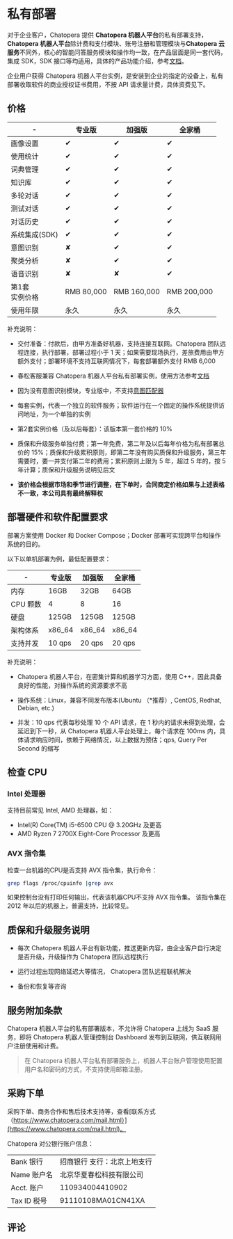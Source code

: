 # 私有部署

对于企业客户，Chatopera 提供 **Chatopera 机器人平台**的私有部署支持，**Chatopera 机器人平台**除计费和支付模块、账号注册和管理模块与**Chatopera 云服务**不同外，核心的智能问答服务模块和操作均一致，在产品层面是同一套代码，集成 SDK，SDK 接口等均适用，具体的产品功能介绍，参考[文档](https://docs.chatopera.com/)。

企业用户获得 Chatopera 机器人平台实例，是安装到企业的指定的设备上，私有部署收取软件的商业授权证书费用，不按 API 请求量计费，具体资费见下。

## 价格

| - | 专业版 | 加强版 | 全家桶 |
|--- | --- | --- | --- |
| 画像设置 | &#10004; | &#10004; |  &#10004; |
| 使用统计 | &#10004; | &#10004; |  &#10004; |
| 词典管理 | &#10004; | &#10004; |  &#10004; |
| 知识库 | &#10004; |  &#10004; |  &#10004; |
| 多轮对话 | &#10004; | &#10004; |  &#10004; |
| 测试对话 | &#10004; | &#10004; |  &#10004; |
| 对话历史 | &#10004; | &#10004; |  &#10004; |
| 系统集成(SDK)| &#10004; | &#10004; |  &#10004; |
| 意图识别 | &#10008; | &#10004; |  &#10004; |
| 聚类分析 | &#10008; |  &#10004; |  &#10004; |
| 语音识别 |  &#10008; |  &#10008; |  &#10004; |
| 第1套<br /> 实例价格 | RMB 80,000 | RMB 160,000 |  RMB 200,000 |
| 使用年限 | 永久 | 永久 | 永久 |

补充说明：

* 交付准备：付款后，由甲方准备好机器，支持连接互联网。Chatopera 团队远程连接，执行部署，部署过程小于 1 天；如果需要现场执行，差旅费用由甲方额外支付；部署环境不支持互联网情况下，每套部署额外支付 RMB 6,000

* 春松客服兼容 Chatopera 机器人平台私有部署实例，使用方法参考[文档](https://docs.chatopera.com/products/cskefu/work-chatbot/install.html)

* 因为没有意图识别模块，专业版中，不支持[意图匹配器](https://docs.chatopera.com/products/chatbot-platform/howto-guides/conv-gambit-intent.html)

* 每套实例，代表一个独立的软件服务；软件运行在一个固定的操作系统提供访问地址，为一个单独的实例

* 第2套实例价格（及以后每套）：该版本第一套价格的 10%

* 质保和升级服务单独付费；第一年免费，第二年及以后每年价格为私有部署总价的 15%；质保和升级累积原则，即第二年没有购买质保和升级服务，第三年需要时，要一并支付第二年的费用；累积原则上限为 5 年，超过 5 年的，按 5 年计算；质保和升级服务说明见后文

* **该价格会根据市场和季节进行调整，在下单时，合同商定价格如果与上述表格不一致，本公司具有最终解释权**

## 部署硬件和软件配置要求

部署方案使用 Docker 和 Docker Compose；Docker 部署可实现跨平台和操作系统的目的。

以下以单机部署为例，最低配置要求：

| - | 专业版 | 加强版 | 全家桶 |
|--- | --- | --- | --- |
| 内存 | 16GB  | 32GB | 64GB  |
| CPU 颗数 | 4  | 8 | 16  |
| 硬盘 | 125GB  | 125GB |  125GB |
| 架构体系 | x86_64 | x86_64 | x86_64 |
| 支持并发 | 10 qps | 20 qps | 20 qps |

补充说明：

* Chatopera 机器人平台，在密集计算和机器学习方面，使用 C++，因此具备良好的性能，对操作系统的资源要求不高

* 操作系统：Linux，兼容不同发布版本(Ubuntu （*推荐）, CentOS, Redhat, Debian, etc.)

* 并发：10 qps 代表每秒处理 10 个 API 请求，在 1 秒内的请求未得到处理，会延迟到下一秒，从 Chatopera 机器人平台处理上，每个请求在 100ms 内，具体请求响应时间，依赖于网络情况，以上数据为预估；qps, Query Per Second 的缩写

## 检查 CPU

### Intel 处理器

支持目前常见 Intel, AMD 处理器，如：

* Intel(R) Core(TM) i5-6500 CPU @ 3.20GHz 及更高
* AMD Ryzen 7 2700X Eight-Core Processor 及更高

### AVX 指令集

检查一台机器的CPU是否支持 AVX 指令集，执行命令：

```bash
grep flags /proc/cpuinfo |grep avx
```

如果控制台没有打印任何输出，代表该机器CPU不支持 AVX 指令集。
该指令集在 2012 年以后的机器上，普遍支持，比较常见。

## 质保和升级服务说明

* 每次 Chatopera 机器人平台有新功能，推送更新内容，由企业客户自行决定是否升级，升级操作为 Chatopera 团队远程执行

* 运行过程出现网络延迟大等情况， Chatopera 团队远程联机解决

* 备份和恢复等咨询

## 服务附加条款

Chatopera 机器人平台的私有部署版本，不允许将 Chatopera 上线为 SaaS 服务，即将 Chatopera 机器人管理控制台 Dashboard 发布到互联网，供互联网用户注册使用和计费。

> 在 Chatopera 机器人平台私有部署服务上，机器人平台账户管理使用配置用户名和密码的方式，不支持使用邮箱注册。

## 采购下单

采购下单、商务合作和售后技术支持等，查看[联系方式（https://www.chatopera.com/mail.html）](https://www.chatopera.com/mail.html)。

Chatopera 对公银行账户信息：

| | |
|--- | --- |
| Bank 银行 | 招商银行 支行：北京上地支行 |
| Name 账户名 | 北京华夏春松科技有限公司 |
| Acct. 账户 | 110934004410902 |
| Tax ID 税号 | 91110108MA01CN41XA |

## 评论

<script src="https://utteranc.es/client.js"
        repo="chatopera/docs"
        issue-term="pathname"
        label="Comment"
        theme="github-light"
        crossorigin="anonymous"
        async>
</script>
